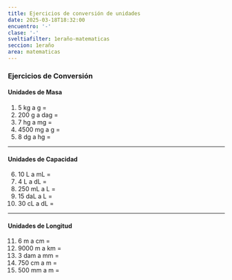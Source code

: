 ```yaml
---
title: Ejercicios de conversión de unidades
date: 2025-03-18T18:32:00
encuentro: '-'
clase: '-'
sveltiafilter: 1eraño-matematicas
seccion: 1eraño
area: matematicas
---
```

### **Ejercicios de Conversión**

#### **Unidades de Masa**

1. 5 kg a g =  
2. 200 g a dag =  
3. 7 hg a mg =  
4. 4500 mg a g =  
5. 8 dg a hg =  

---

#### **Unidades de Capacidad**

6. 10 L a mL =  
7. 4 L a dL =  
8. 250 mL a L =  
9. 15 daL a L =  
10. 30 cL a dL =  

---

#### **Unidades de Longitud**

11. 6 m a cm =  
12. 9000 m a km =  
13. 3 dam a mm =  
14. 750 cm a m =  
15. 500 mm a m =
